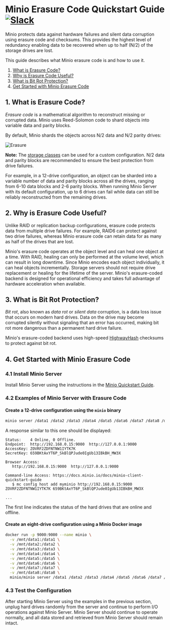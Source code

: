 # Minio Erasure Code Quickstart Guide [![Slack](https://slack.minio.io/slack?type=svg)](https://slack.minio.io)

Minio protects data against hardware failures and silent data corruption using erasure code and checksums. This provides the highest level of redundancy enabling data to be recovered when up to half (N/2) of the storage drives are lost.

This guide describes what Minio erasure code is and how to use it.

1. [What is Erasure Code?](#whatiserasure) 
2. [Why is Erasure Code Useful?](#whyuseful) 
3. [What is Bit Rot Protection?](#whatisrot) 
4. [Get Started with Minio Erasure Code](#getstarted)

## 1. <a name="whatiserasure"></a>What is Erasure Code?

*Erasure code* is a mathematical algorithm to reconstruct missing or corrupted data. Minio uses Reed-Solomon code to shard objects into variable data and parity blocks. 

By default, Minio shards the objects across N/2 data and N/2 parity drives: 

![Erasure](https://github.com/minio/minio/blob/master/docs/screenshots/erasure-code.jpg?raw=true)

**Note:** The [storage classes](https://github.com/minio/minio/tree/master/docs/erasure/storage-class) can be used for a custom configuration. N/2 data and parity blocks are recommended to ensure the best protection from drive failures.

For example, in a 12-drive configuration, an object can be sharded into a variable number of data and parity blocks across all the drives, ranging from 6-10 data blocks and 2-6 parity blocks. When running Minio Server with its default configuration, up to 6 drives can fail while data can still be reliably reconstructed from the remaining drives.

## <a name="whyuseful"></a>2. Why is Erasure Code Useful?

Unlike RAID or replication backup configurations, erasure code protects data from multiple drive failures. For example, RAID6 can protect against two drive failures, whereas Minio erasure code can retain data for as many as half of the drives that are lost. 

Minio's erasure code operates at the object level and can heal one object at a time. With RAID, healing can only be performed at the volume level, which can result in long downtime. Since Minio encodes each object individually, it can heal objects incrementally. Storage servers should not require drive replacement or healing for the lifetime of the server. Minio's erasure-coded backend is designed for operational efficiency and takes full advantage of hardware acceleration when available.

## <a name="whatisrot"></a>3. What is Bit Rot Protection?

*Bit rot*, also known as *data rot* or *silent data* corruption, is a data loss issue that occurs on modern hard drives. Data on the drive may become corrupted silently without signaling that an error has occurred, making bit rot more dangerous than a permanent hard drive failure.

Minio's erasure-coded backend uses high-speed [HighwayHash](https://blog.minio.io/highwayhash-fast-hashing-at-over-10-gb-s-per-core-in-golang-fee938b5218a) checksums to protect against bit rot.

## <a name="getstarted"></a>4. Get Started with Minio Erasure Code

### 4.1 Install Minio Server

Install Minio Server using the instructions in the [Minio Quickstart Guide](https://docs.minio.io/docs/minio-quickstart-guide).

### 4.2 Examples of Minio Server with Erasure Code

#### Create a 12-drive configuration using the `minio` binary

```sh
minio server /data1 /data2 /data3 /data4 /data5 /data6 /data7 /data8 /data9 /data10 /data11 /data12
```

A response similar to this one should be displayed:
```
Status:    4 Online, 0 Offline. 
Endpoint:  http://192.168.0.15:9000  http://127.0.0.1:9000
AccessKey: ZOVRF2ZDFNTNW1IYTK7K 
SecretKey: 659BKtAxYT6P_SkBlQPJude0IgUb13IBkBH_MW3X 

Browser Access:
   http://192.168.0.15:9000  http://127.0.0.1:9000

Command-line Access: https://docs.minio.io/docs/minio-client-quickstart-guide
   $ mc config host add myminio http://192.168.0.15:9000 ZOVRF2ZDFNTNW1IYTK7K 659BKtAxYT6P_SkBlQPJude0IgUb13IBkBH_MW3X

...
```

The first line indicates the status of the hard drives that are online and offline.

#### Create an eight-drive configuration using a Minio Docker image

```sh
docker run -p 9000:9000 --name minio \
  -v /mnt/data1:/data1 \
  -v /mnt/data2:/data2 \
  -v /mnt/data3:/data3 \
  -v /mnt/data4:/data4 \
  -v /mnt/data5:/data5 \
  -v /mnt/data6:/data6 \
  -v /mnt/data7:/data7 \
  -v /mnt/data8:/data8 \
  minio/minio server /data1 /data2 /data3 /data4 /data5 /data6 /data7 /data8
```

### 4.3 Test the Configuration

After starting Minio Server using the examples in the previous section, unplug hard drives randomly from the server and continue to perform I/O operations against Minio Server. Minio Server should continue to operate normally, and all data stored and retrieved from Minio Server should remain intact.
